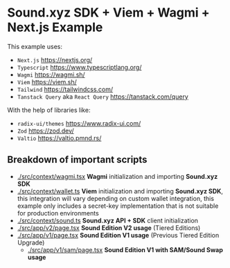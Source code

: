 # Sound.xyz SDK + Viem + Wagmi + Next.js Example

This example uses:

- `Next.js` https://nextjs.org/
- `Typescript` https://www.typescriptlang.org/
- `Wagmi` https://wagmi.sh/
- `Viem` https://viem.sh/
- `Tailwind` https://tailwindcss.com/
- `Tanstack Query` aka `React Query` https://tanstack.com/query

With the help of libraries like:

- `radix-ui/themes` https://www.radix-ui.com/
- `Zod` https://zod.dev/
- `Valtio` https://valtio.pmnd.rs/

## Breakdown of important scripts

- [./src/context/wagmi.tsx](./src/context/wagmi.tsx) **Wagmi** initialization and importing **Sound.xyz SDK**
- [./src/context/wallet.ts](./src/context/wallet.ts) **Viem** initialization and importing **Sound.xyz SDK**, this integration will vary depending on custom wallet integration, this example only includes a secret-key implementation that is not suitable for production environments
- [./src/context/sound.ts](./src/context/sound.ts) **Sound.xyz API + SDK** client initialization
- [./src/app/v2/page.tsx](./src/app/v2/page.tsx) **Sound Edition V2 usage** (Tiered Editions)
- [./src/app/v1/page.tsx](./src/app/v1/page.tsx) **Sound Edition V1 usage** (Previous Tiered Edition Upgrade)
  - [./src/app/v1/sam/page.tsx](./src/app/v1/sam/page.tsx) **Sound Edition V1 with SAM/Sound Swap usage**
